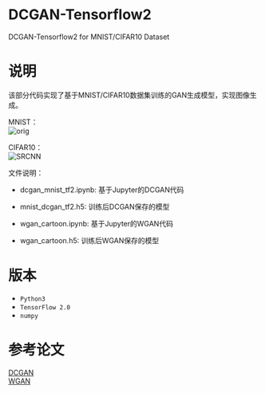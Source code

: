 # DCGAN-Tensorflow2
DCGAN-Tensorflow2 for MNIST/CIFAR10 Dataset

# 说明

该部分代码实现了基于MNIST/CIFAR10数据集训练的GAN生成模型，实现图像生成。

MNIST：<br>
![orig](https://zhaoguanghe.github.io/imgs/20200611095546238.png)<br>

CIFAR10：<br>
![SRCNN](https://zhaoguanghe.github.io/imgs/20200613205945238.png)<br>

文件说明：

- dcgan_mnist_tf2.ipynb: 基于Jupyter的DCGAN代码
- mnist_dcgan_tf2.h5: 训练后DCGAN保存的模型

- wgan_cartoon.ipynb: 基于Jupyter的WGAN代码
- wgan_cartoon.h5: 训练后WGAN保存的模型

# 版本

- ```Python3```
- ```TensorFlow 2.0```
- ```numpy```

# 参考论文

[DCGAN](http://arxiv.org/pdf/1511.06434)<br>
[WGAN](https://arxiv.org/abs/1701.07875)

